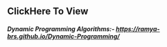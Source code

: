 ## ClickHere To View
##### Dynamic Programming Algorithms:- https://ramya-brs.github.io/Dynamic-Programming/
